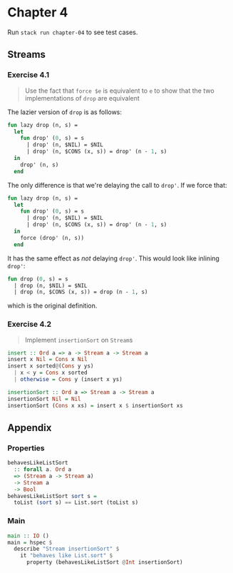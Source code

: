 <!--
```haskell
{-# LANGUAGE DeriveFunctor #-}
{-# LANGUAGE ScopedTypeVariables #-}
{-# LANGUAGE TypeApplications #-}

module Main where

import Prelude

import qualified Data.List as List
import Concrete.Stream (Stream(..))
import Data.Foldable (toList)
import Test.Hspec
import Test.QuickCheck
```
-->

# Chapter 4

Run `stack run chapter-04` to see test cases.

## Streams

### Exercise 4.1

> Use the fact that `force $e` is equivalent to `e` to show that the
> two implementations of `drop` are equivalent

The lazier version of `drop` is as follows:

```sml
fun lazy drop (n, s) =
  let
    fun drop' (0, s) = s
      | drop' (n, $NIL) = $NIL
      | drop' (n, $CONS (x, s)) = drop' (n - 1, s)
  in
    drop' (n, s)
  end
```

The only difference is that we're delaying the call to `drop'`. If we
force that:

```sml
fun lazy drop (n, s) =
  let
    fun drop' (0, s) = s
      | drop' (n, $NIL) = $NIL
      | drop' (n, $CONS (x, s)) = drop' (n - 1, s)
  in
    force (drop' (n, s))
  end
```

It has the same effect as _not_ delaying `drop'`. This would look like
inlining `drop'`:

```sml
fun drop (0, s) = s
  | drop (n, $NIL) = $NIL
  | drop (n, $CONS (x, s)) = drop (n - 1, s)
```

which is the original definition.

### Exercise 4.2

> Implement `insertionSort` on `Stream`s

```haskell
insert :: Ord a => a -> Stream a -> Stream a
insert x Nil = Cons x Nil
insert x sorted@(Cons y ys)
  | x < y = Cons x sorted
  | otherwise = Cons y (insert x ys)

insertionSort :: Ord a => Stream a -> Stream a
insertionSort Nil = Nil
insertionSort (Cons x xs) = insert x $ insertionSort xs
```

## Appendix

### Properties

```haskell
behavesLikeListSort
  :: forall a. Ord a
  => (Stream a -> Stream a)
  -> Stream a
  -> Bool
behavesLikeListSort sort s =
  toList (sort s) == List.sort (toList s)
```

### Main

```haskell
main :: IO ()
main = hspec $
  describe "Stream insertionSort" $
    it "behaves like List.sort" $
      property (behavesLikeListSort @Int insertionSort)
```
